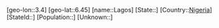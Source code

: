 ﻿---
location: [6.45,3.4]
type: City
tags:
- geo/City


SpocWebEntityId: 31784
isDeleted: false
confidential: public

---
[geo-lon::3.4]
[geo-lat::6.45]
[name::Lagos]
[State::]
[Country::[Nigeria](geo/Continent/Africa/Nigeria.md)]
[StateId::]
[Population::]
[Unknown::]

